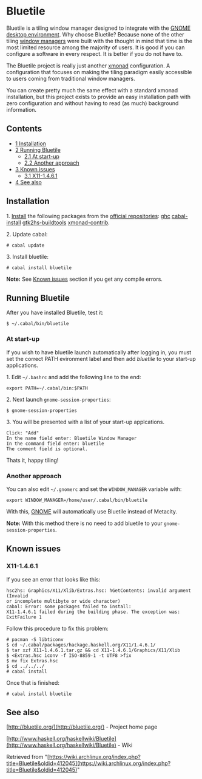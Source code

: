 # Bluetile

Bluetile is a tiling window manager designed to integrate with the [GNOME](/index.php/GNOME "GNOME") [desktop environment](/index.php/Desktop_environment "Desktop environment"). Why choose Bluetile? Because none of the other tiling [window managers](/index.php/Window_managers "Window managers") were built with the thought in mind that time is the most limited resource among the majority of users. It is good if you can configure a software in every respect. It is better if you do not have to.

The Bluetile project is really just another [xmonad](/index.php/Xmonad "Xmonad") configuration. A configuration that focuses on making the tiling paradigm easily accessible to users coming from traditional window managers.

You can create pretty much the same effect with a standard xmonad installation, but this project exists to provide an easy installation path with zero configuration and without having to read (as much) background information.

## Contents

*   [1 Installation](#Installation)
*   [2 Running Bluetile](#Running_Bluetile)
    *   [2.1 At start-up](#At_start-up)
    *   [2.2 Another approach](#Another_approach)
*   [3 Known issues](#Known_issues)
    *   [3.1 X11-1.4.6.1](#X11-1.4.6.1)
*   [4 See also](#See_also)

## Installation

1\. [Install](/index.php/Install "Install") the following packages from the [official repositories](/index.php/Official_repositories "Official repositories"): [ghc](https://www.archlinux.org/packages/?name=ghc) [cabal-install](https://www.archlinux.org/packages/?name=cabal-install) [gtk2hs-buildtools](https://www.archlinux.org/packages/?name=gtk2hs-buildtools) [xmonad-contrib](https://www.archlinux.org/packages/?name=xmonad-contrib).

2\. Update cabal:

```
# cabal update

```

3\. Install bluetile:

```
# cabal install bluetile

```

**Note:** See [Known issues](#Known_issues) section if you get any compile errors.

## Running Bluetile

After you have installed Bluetile, test it:

```
$ ~/.cabal/bin/bluetile

```

### At start-up

If you wish to have bluetile launch automatically after logging in, you must set the correct PATH evironment label and then add _bluetile_ to your start-up applications.

1\. Edit `~/.bashrc` and add the following line to the end:

```
export PATH=~/.cabal/bin:$PATH

```

2\. Next launch `gnome-session-properties`:

```
$ gnome-session-properties

```

3\. You will be presented with a list of your start-up applcations.

```
Click: "Add"
In the name field enter: Bluetile Window Manager
In the command field enter: bluetile
The comment field is optional.

```

Thats it, happy tiling!

### Another approach

You can also edit `~/.gnomerc` and set the `WINDOW_MANAGER` variable with:

```
export WINDOW_MANAGER=/home/user/.cabal/bin/bluetile

```

With this, [GNOME](/index.php/GNOME "GNOME") will automatically use Bluetile instead of Metacity.

**Note:** With this method there is no need to add bluetile to your `gnome-session-properties`.

## Known issues

### X11-1.4.6.1

If you see an error that looks like this:

```
hsc2hs: Graphics/X11/Xlib/Extras.hsc: hGetContents: invalid argument (Invalid 
or incomplete multibyte or wide character) 
cabal: Error: some packages failed to install: 
X11-1.4.6.1 failed during the building phase. The exception was: 
ExitFailure 1 

```

Follow this procedure to fix this problem:

```
# pacman -S libticonv
$ cd ~/.cabal/packages/hackage.haskell.org/X11/1.4.6.1/
$ tar xzf X11-1.4.6.1.tar.gz && cd X11-1.4.6.1/Graphics/X11/Xlib
$ <Extras.hsc iconv -f ISO-8859-1 -t UTF8 >fix
$ mv fix Extras.hsc
$ cd ../../../
# cabal install

```

Once that is finished:

```
# cabal install bluetile

```

## See also

[http://bluetile.org/](http://bluetile.org/) - Project home page

[http://www.haskell.org/haskellwiki/Bluetile](http://www.haskell.org/haskellwiki/Bluetile) - Wiki

Retrieved from "[https://wiki.archlinux.org/index.php?title=Bluetile&oldid=412045](https://wiki.archlinux.org/index.php?title=Bluetile&oldid=412045)"